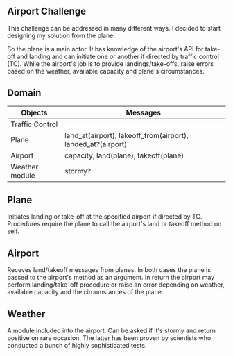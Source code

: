 ## Airport Challenge


This challenge can be addressed in many different ways. I decided to start designing my solution from the plane. 

So the plane is a main actor. It has knowledge of the airport's API for take-off and landing and can initiate one or another if directed by traffic control (TC). While the airport's job is to provide landings/take-offs, raise errors based on the weather, available capacity and plane's circumstances.

Domain
---------

Objects | Messages
-- | --
Traffic Control  |
Plane  | land_at(airport), lakeoff_from(airport), landed_at?(airport)
Airport | capacity, land(plane), takeoff(plane)
Weather module | stormy?

Plane
---------
Initiates landing or take-off at the specified airport if directed by TC.
Procedures require the plane to call the airport's land or takeoff method on self.

Airport
---------
Receves land/takeoff messages from planes. In both cases the plane is passed to the airport's method as an argument. In return the airport may perform landing/take-off procedure or raise an error depending on weather, available capacity and the circumstances of the plane.

Weather
---------
A module included into the airport. Can be asked if it's stormy and return positive on rare occasion. The latter has been proven by scientists who conducted a bunch of highly sophisticated tests.
